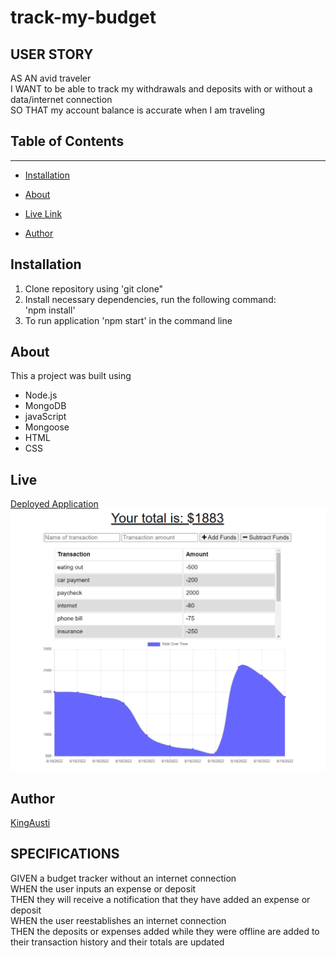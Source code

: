 # track-my-budget
## USER STORY
AS AN avid traveler<br>
I WANT to be able to track my withdrawals and deposits with or without a data/internet connection<br>
SO THAT my account balance is accurate when I am traveling <br>

## Table of Contents 
---

* [Installation](#installation)

* [About](#about)

* [Live Link](#live)

* [Author](#author)

## Installation
1. Clone repository using 'git clone"
2. Install necessary dependencies, run the following command: <br> 'npm install'
3. To run application 'npm start' in the command line

## About
This a project was built using <br>
* Node.js
* MongoDB
* javaScript
* Mongoose
* HTML
* CSS

## Live
[Deployed Application](https://kingausti-track-my-budget.herokuapp.com/) <br>
![budget tracker](./public/images/app-screen-shot.png)
## Author 
[KingAusti](https://github.com/KingAusti)

## SPECIFICATIONS
GIVEN a budget tracker without an internet connection<br>
WHEN the user inputs an expense or deposit<br>
THEN they will receive a notification that they have added an expense or deposit<br>
WHEN the user reestablishes an internet connection<br>
THEN the deposits or expenses added while they were offline are added to their transaction history and their totals are updated<br>